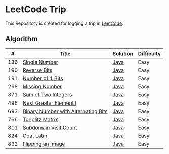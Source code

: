 # LeetCode Trip

This Repository is created for logging a trip in [LeetCode](https://leetcode.com/).

## Algorithm

 | # | Title |  Solution | Difficulty |
 |---|-------|-----------|------------|
 |136|[Single Number](https://leetcode.com/problems/single-number/solution/)|[Java](./algorithms/src/main/java/cn/antswl/leetcode/algorithms/singleNumber/Solution.java)| Easy |
 |190|[Reverse Bits](https://leetcode.com/problems/reverse-bits/description/)|[Java](./algorithms/src/main/java/cn/antswl/leetcode/algorithms/reverseBits/Solution.java)| Easy |
 |191|[Number of 1 Bits](https://leetcode.com/problems/number-of-1-bits/description/)|[Java](./algorithms/src/main/java/cn/antswl/leetcode/algorithms/numberOf1Bits/Solution.java)| Easy |
 |268|[Missing Number](https://leetcode.com/problems/missing-number/description/)|[Java](./algorithms/src/main/java/cn/antswl/leetcode/algorithms/missingNumber/Solution.java)| Easy |
 |371|[Sum of Two Integers](https://leetcode.com/problems/sum-of-two-integers/description/)|[Java](./algorithms/src/main/java/cn/antswl/leetcode/algorithms/sumOfTwoIntegers/Solution.java)| Easy |
 |496|[Next Greater Element I](https://leetcode.com/problems/next-greater-element-i/description/)|[Java](./algorithms/src/main/java/cn/antswl/leetcode/algorithms/nextGreaterElementI/Solution.java)| Easy |
 |693|[Binary Number with Alternating Bits](https://leetcode.com/problems/binary-number-with-alternating-bits/description/)|[Java](./algorithms/src/main/java/cn/antswl/leetcode/algorithms/binaryNumberWithAlternatingBits/Solution.java) | Easy |
 |766|[Toeplitz Matrix](https://leetcode.com/problems/toeplitz-matrix/description/)|[Java](./algorithms/src/main/java/cn/antswl/leetcode/algorithms/toeplitzMatrix/Solution.java) | Easy |
 |811|[Subdomain Visit Count](https://leetcode.com/problems/subdomain-visit-count/description/)|[Java](./algorithms/src/main/java/cn/antswl/leetcode/algorithms/subdomainVisitCount/Solution.java)| Easy |
 |824|[Goat Latin](https://leetcode.com/problems/goat-latin/description/)|[Java](./algorithms/src/main/java/cn/antswl/leetcode/algorithms/goatLatin/Solution.java)|Easy|
 |832|[Flipping an Image](https://leetcode.com/problems/flipping-an-image/description/)|[Java](.//algorithms/src/main/java/cn/antswl/leetcode/algorithms/flippingAnImage/Solution.java) | Easy |